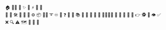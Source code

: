 
🏠 🚪🧬 🧠 
✨ 🌟 ⚡ 🚀 📣  
🧰 🔧 🛠️ 🧱 📐 🚧 ⚙️ 📦 🧵🧵
➰ ♾️ 🔶 ❓
🧪 🧩
📚 📄 🧾 💬 📝 📘
🌿🌳🌲🌱
🐌
🤔 🙂 🤖 🤝 👉 🕵️ 👅 👁
✅ ❌ 🔍 ⚠️
🗺️ 🧭 🎯 📌 
